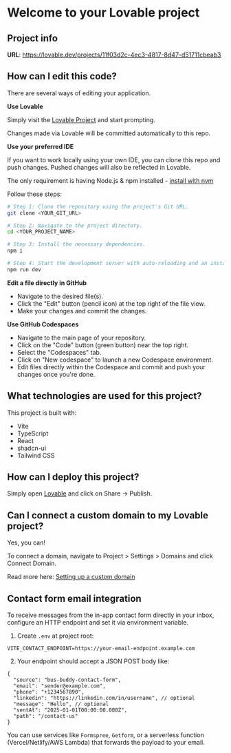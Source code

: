 # Welcome to your Lovable project

## Project info

**URL**: https://lovable.dev/projects/11f03d2c-4ec3-4817-8d47-d51711cbeab3

## How can I edit this code?

There are several ways of editing your application.

**Use Lovable**

Simply visit the [Lovable Project](https://lovable.dev/projects/11f03d2c-4ec3-4817-8d47-d51711cbeab3) and start prompting.

Changes made via Lovable will be committed automatically to this repo.

**Use your preferred IDE**

If you want to work locally using your own IDE, you can clone this repo and push changes. Pushed changes will also be reflected in Lovable.

The only requirement is having Node.js & npm installed - [install with nvm](https://github.com/nvm-sh/nvm#installing-and-updating)

Follow these steps:

```sh
# Step 1: Clone the repository using the project's Git URL.
git clone <YOUR_GIT_URL>

# Step 2: Navigate to the project directory.
cd <YOUR_PROJECT_NAME>

# Step 3: Install the necessary dependencies.
npm i

# Step 4: Start the development server with auto-reloading and an instant preview.
npm run dev
```

**Edit a file directly in GitHub**

- Navigate to the desired file(s).
- Click the "Edit" button (pencil icon) at the top right of the file view.
- Make your changes and commit the changes.

**Use GitHub Codespaces**

- Navigate to the main page of your repository.
- Click on the "Code" button (green button) near the top right.
- Select the "Codespaces" tab.
- Click on "New codespace" to launch a new Codespace environment.
- Edit files directly within the Codespace and commit and push your changes once you're done.

## What technologies are used for this project?

This project is built with:

- Vite
- TypeScript
- React
- shadcn-ui
- Tailwind CSS

## How can I deploy this project?

Simply open [Lovable](https://lovable.dev/projects/11f03d2c-4ec3-4817-8d47-d51711cbeab3) and click on Share -> Publish.

## Can I connect a custom domain to my Lovable project?

Yes, you can!

To connect a domain, navigate to Project > Settings > Domains and click Connect Domain.

Read more here: [Setting up a custom domain](https://docs.lovable.dev/tips-tricks/custom-domain#step-by-step-guide)

## Contact form email integration

To receive messages from the in-app contact form directly in your inbox, configure an HTTP endpoint and set it via environment variable.

1) Create `.env` at project root:

```
VITE_CONTACT_ENDPOINT=https://your-email-endpoint.example.com
```

2) Your endpoint should accept a JSON POST body like:

```
{
  "source": "bus-buddy-contact-form",
  "email": "sender@example.com",
  "phone": "+1234567890",
  "linkedin": "https://linkedin.com/in/username", // optional
  "message": "Hello", // optional
  "sentAt": "2025-01-01T00:00:00.000Z",
  "path": "/contact-us"
}
```

You can use services like `Formspree`, `Getform`, or a serverless function (Vercel/Netlify/AWS Lambda) that forwards the payload to your email.